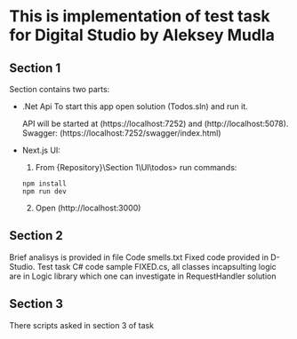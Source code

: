 # This is implementation of test task for Digital Studio by Aleksey Mudla

## Section 1
Section contains two parts:
- .Net Api
  To start this app open solution (Todos.sln) and run it.
  
  API will be started at (https://localhost:7252) and (http://localhost:5078). Swagger: (https://localhost:7252/swagger/index.html)

- Next.js UI:
  
  1. From {Repository}\Section 1\UI\todos> run commands:
  ```
  npm install
  npm run dev
  ```
  2. Open (http://localhost:3000)


## Section 2
Brief analisys is provided in file Code smells.txt
Fixed code provided in D-Studio. Test task C# code sample FIXED.cs, all classes incapsulting logic are in Logic library which one can investigate in RequestHandler solution

## Section 3
There scripts asked in section 3 of task
  
  

